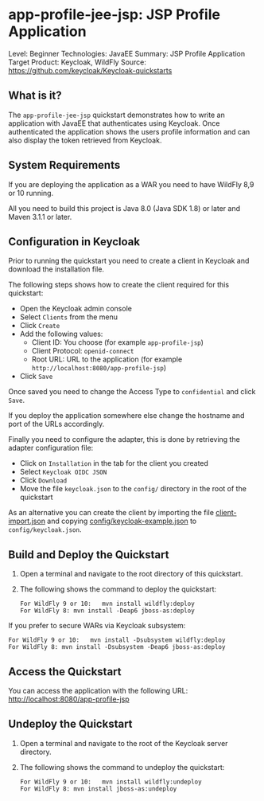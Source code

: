 app-profile-jee-jsp: JSP Profile Application
================================================

Level: Beginner
Technologies: JavaEE
Summary: JSP Profile Application
Target Product: Keycloak, WildFly
Source: <https://github.com/keycloak/Keycloak-quickstarts>


What is it?
-----------

The `app-profile-jee-jsp` quickstart demonstrates how to write an application with JavaEE that
authenticates using Keycloak. Once authenticated the application shows the users profile information and can also
display the token retrieved from Keycloak.


System Requirements
------------

If you are deploying the application as a WAR you need to have WildFly 8,9 or 10 running.

All you need to build this project is Java 8.0 (Java SDK 1.8) or later and Maven 3.1.1 or later.


Configuration in Keycloak
-----------------------

Prior to running the quickstart you need to create a client in Keycloak and download the installation file.

The following steps shows how to create the client required for this quickstart:

* Open the Keycloak admin console
* Select `Clients` from the menu
* Click `Create`
* Add the following values:
  * Client ID: You choose (for example `app-profile-jsp`)
  * Client Protocol: `openid-connect`
  * Root URL: URL to the application (for example `http://localhost:8080/app-profile-jsp`)
* Click `Save`

Once saved you need to change the Access Type to `confidential` and click `Save`.

If you deploy the application somewhere else change the hostname and port of the URLs accordingly.

Finally you need to configure the adapter, this is done by retrieving the adapter configuration file:

* Click on `Installation` in the tab for the client you created
* Select `Keycloak OIDC JSON`
* Click `Download`
* Move the file `keycloak.json` to the `config/` directory in the root of the quickstart

As an alternative you can create the client by importing the file [client-import.json](config/client-import.json) and
copying [config/keycloak-example.json](config/keycloak-example.json) to `config/keycloak.json`.


Build and Deploy the Quickstart
--------------------------------

1. Open a terminal and navigate to the root directory of this quickstart.

2. The following shows the command to deploy the quickstart:

   ````
   For WildFly 9 or 10:   mvn install wildfly:deploy
   For WildFly 8: mvn install -Deap6 jboss-as:deploy
   ````

If you prefer to secure WARs via Keycloak subsystem:

   ````
   For WildFly 9 or 10:   mvn install -Dsubsystem wildfly:deploy
   For WildFly 8: mvn install -Dsubsystem -Deap6 jboss-as:deploy
   ````

Access the Quickstart
----------------------

You can access the application with the following URL: <http://localhost:8080/app-profile-jsp>


Undeploy the Quickstart
--------------------

1. Open a terminal and navigate to the root of the Keycloak server directory.

2. The following shows the command to undeploy the quickstart:

   ````
   For WildFly 9 or 10:   mvn install wildfly:undeploy
   For WildFly 8: mvn install jboss-as:undeploy
   ````
